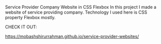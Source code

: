Service Provider Company Website in CSS Flexbox
In this project I made a website of service providing company. Technology I used here is CSS property Flexbox mostly.

CHECK  IT OUT:

https://mobashshirurrahman.github.io/service-provider-websites/
